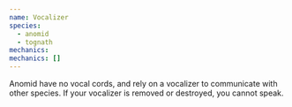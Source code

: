 ```yaml
---
name: Vocalizer
species:
  - anomid
  - tognath
mechanics:
mechanics: []
---
```

Anomid have no vocal cords, and rely on a vocalizer to communicate with other species. If your vocalizer is removed or destroyed, you cannot speak.
